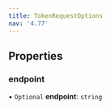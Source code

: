 ```yaml
---
title: TokenRequestOptions
nav: '4.77'
---
```


## Properties

### endpoint

• `Optional` **endpoint**: `string`
